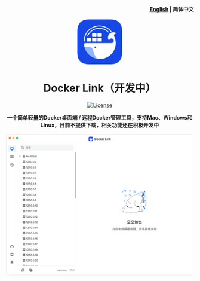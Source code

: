 <h4 align="right"><strong><a href="https://github.com/DLinkProjects/DLink/blob/main/README.md">English</a></strong> | 简体中文</h4>
<div align="center">
<a href="https://github.com/tiny-craft/tiny-rdm/"><img src="build/appicon.png" width="120"/></a>
</div>
<h1 align="center">Docker Link（开发中）</h1>
<div align="center">

[![License](https://img.shields.io/github/license/tiny-craft/tiny-rdm)](https://github.com/tiny-craft/tiny-rdm/blob/main/LICENSE)

<strong>一个简单轻量的Docker桌面端 / 远程Docker管理工具，支持Mac、Windows和Linux，目前不提供下载，相关功能还在积极开发中</strong>
</div>

![screenshot](screenshots/light_zh.png)